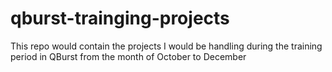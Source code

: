 # qburst-trainging-projects
This repo would contain the projects I would be handling during the training period in QBurst from the month of October to December
